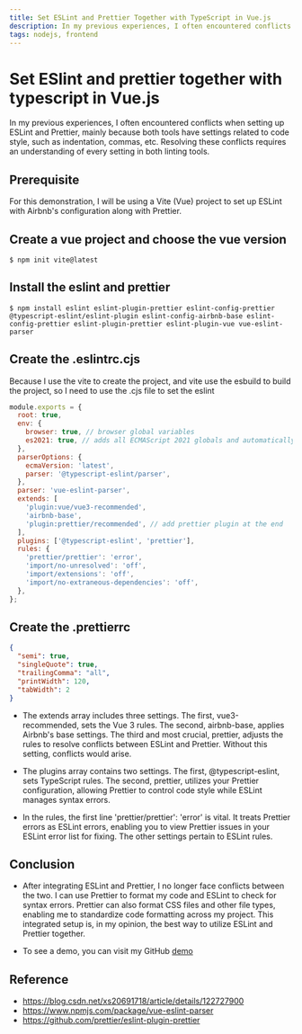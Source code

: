 ```yaml
---
title: Set ESLint and Prettier Together with TypeScript in Vue.js
description: In my previous experiences, I often encountered conflicts when setting up ESLint and Prettier, mainly because both tools have settings related to code style, such as indentation, commas, etc. Resolving these conflicts requires an understanding of every setting in both linting tools.
tags: nodejs, frontend
---
```


# Set ESlint and prettier together with typescript in Vue.js
In my previous experiences, I often encountered conflicts when setting up ESLint and Prettier, mainly because both tools have settings related to code style, such as indentation, commas, etc. Resolving these conflicts requires an understanding of every setting in both linting tools.

## Prerequisite
For this demonstration, I will be using a Vite (Vue) project to set up ESLint with Airbnb's configuration along with Prettier.


## Create a vue project and choose the vue version
```
$ npm init vite@latest
```

## Install the eslint and prettier
```
$ npm install eslint eslint-plugin-prettier eslint-config-prettier @typescript-eslint/eslint-plugin eslint-config-airbnb-base eslint-config-prettier eslint-plugin-prettier eslint-plugin-vue vue-eslint-parser
```

## Create the .eslintrc.cjs
Because I use the vite to create the project, and vite use the esbuild to build the project, so I need to use the .cjs file to set the eslint

```js
module.exports = {
  root: true,
  env: {
    browser: true, // browser global variables
    es2021: true, // adds all ECMAScript 2021 globals and automatically sets the ecmaVersion parser option to 12.
  },
  parserOptions: {
    ecmaVersion: 'latest',
    parser: '@typescript-eslint/parser',
  },
  parser: 'vue-eslint-parser',
  extends: [
    'plugin:vue/vue3-recommended',
    'airbnb-base',
    'plugin:prettier/recommended', // add prettier plugin at the end
  ],
  plugins: ['@typescript-eslint', 'prettier'],
  rules: {
    'prettier/prettier': 'error',
    'import/no-unresolved': 'off',
    'import/extensions': 'off',
    'import/no-extraneous-dependencies': 'off',
  },
};
```

## Create the .prettierrc
```json
{
  "semi": true,
  "singleQuote": true,
  "trailingComma": "all",
  "printWidth": 120,
  "tabWidth": 2
}
```

* The extends array includes three settings. The first, vue3-recommended, sets the Vue 3 rules. The second, airbnb-base, applies Airbnb's base settings. The third and most crucial, prettier, adjusts the rules to resolve conflicts between ESLint and Prettier. Without this setting, conflicts would arise.

* The plugins array contains two settings. The first, @typescript-eslint, sets TypeScript rules. The second, prettier, utilizes your Prettier configuration, allowing Prettier to control code style while ESLint manages syntax errors.

* In the rules, the first line 'prettier/prettier': 'error' is vital. It treats Prettier errors as ESLint errors, enabling you to view Prettier issues in your ESLint error list for fixing. The other settings pertain to ESLint rules.

## Conclusion
* After integrating ESLint and Prettier, I no longer face conflicts between the two. I can use Prettier to format my code and ESLint to check for syntax errors. Prettier can also format CSS files and other file types, enabling me to standardize code formatting across my project. This integrated setup is, in my opinion, the best way to utilize ESLint and Prettier together.

* To see a demo, you can visit my GitHub [demo](https://github.com/blackstuend?tab=repositories)


## Reference
* https://blog.csdn.net/xs20691718/article/details/122727900
* https://www.npmjs.com/package/vue-eslint-parser
* https://github.com/prettier/eslint-plugin-prettier